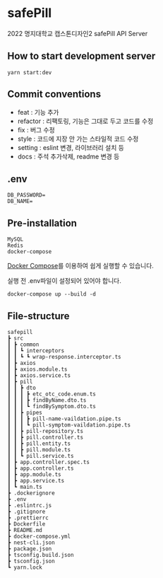 # safePill

2022 명지대학교 캡스톤디자인2 safePill API Server

## How to start development server

```shell
yarn start:dev
```

## Commit conventions

- feat : 기능 추가
- refactor : 리팩토링, 기능은 그대로 두고 코드를 수정
- fix : 버그 수정
- style : 코드에 지장 안 가는 스타일적 코드 수정
- setting : eslint 변경, 라이브러리 설치 등
- docs : 주석 추가삭제, readme 변경 등

## .env

```
DB_PASSWORD=
DB_NAME=

```

## Pre-installation

```
MySQL
Redis
docker-compose
```

[Docker Compose](https://docs.docker.com/compose/)를 이용하여 쉽게 실행할 수 있습니다.

실행 전 .env파일이 설정되어 있어야 합니다.

```shell
docker-compose up --build -d
```

## File-structure

```
safepill
┣ src
┃ ┣ common
┃ ┃ ┗ interceptors
┃ ┃ ┗ ┗ wrap-response.interceptor.ts
┃ ┣ axios
┃ ┣ axios.module.ts
┃ ┣ axios.service.ts
┃ ┣ pill
┃ ┃ ┣ dto
┃ ┃ ┃ ┣ etc_otc_code.enum.ts
┃ ┃ ┃ ┣ findByName.dto.ts
┃ ┃ ┃ ┗ findBySymptom.dto.ts
┃ ┃ ┣ pipes
┃ ┃ ┃ ┣ pill-name-vaildation.pipe.ts
┃ ┃ ┃ ┗ pill-symptom-vaildation.pipe.ts
┃ ┃ ┣ pill-repository.ts
┃ ┃ ┣ pill.controller.ts
┃ ┃ ┣ pill.entity.ts
┃ ┃ ┣ pill.module.ts
┃ ┃ ┗ pill.service.ts
┃ ┣ app.controller.spec.ts
┃ ┣ app.controller.ts
┃ ┣ app.module.ts
┃ ┣ app.service.ts
┃ ┗ main.ts
┣ .dockerignore
┣ .env
┣ .eslintrc.js
┣ .gitignore
┣ .prettierrc
┣ Dockerfile
┣ README.md
┣ docker-compose.yml
┣ nest-cli.json
┣ package.json
┣ tsconfig.build.json
┣ tsconfig.json
┗ yarn.lock
```
